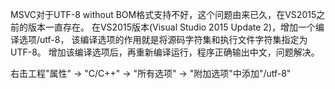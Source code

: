 MSVC对于UTF-8 without BOM格式支持不好，这个问题由来已久，在VS2015之前的版本一直存在。 
在VS2015版本(Visual Studio 2015 Update 2)，增加一个编译选项/utf-8，
该编译选项的作用就是将源码字符集和执行文件字符集指定为UTF-8。
增加该编译选项后，再重新编译运行，程序正确输出中文，问题解决。

右击工程"属性" -> "C/C++" -> "所有选项" -> "附加选项"中添加"/utf-8"
